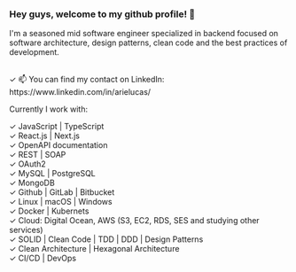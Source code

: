 ### Hey guys, welcome to my github profile! 👋

I'm a seasoned mid software engineer specialized in backend focused on software architecture, design patterns, clean code and the best practices of development.

<br />
✓ 📫 You can find my contact on LinkedIn: https://www.linkedin.com/in/arielucas/
<br />

Currently I work with:

✓ JavaScript | TypeScript
<br />
✓ React.js | Next.js
<br />
✓ OpenAPI documentation
<br />
✓ REST | SOAP
<br />
✓ OAuth2
<br />
✓ MySQL | PostgreSQL
<br />
✓ MongoDB
<br />
✓ Github | GitLab | Bitbucket
<br />
✓ Linux | macOS | Windows
<br />
✓ Docker | Kubernets
<br />
✓ Cloud: Digital Ocean, AWS (S3, EC2, RDS, SES and studying other services)
<br />
✓ SOLID | Clean Code | TDD | DDD | Design Patterns
<br />
✓ Clean Architecture | Hexagonal Architecture
<br />
✓ CI/CD | DevOps
<br />
